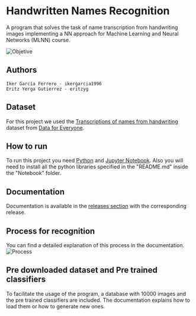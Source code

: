 # Handwritten Names Recognition
A program that solves the task of name transcription from handwriting images implementing a NN approach for Machine Learning and Neural Networks (MLNN) course.

![Objetive](https://github.com/ikergarcia1996/Handwritten-Names-Recognition/blob/master/DemoImages/objetive.png)

## Authors
```
Iker García Ferrero - ikergarcia1996
Eritz Yerga Gutierrez - eritzyg
```
## Dataset
For this project we used the [Transcriptions of names from handwriting](https://www.crowdflower.com/data-for-everyone/) dataset from [Data for Everyone](https://www.crowdflower.com/data-for-everyone/).

## How to run
To run this project you need [Python](https://www.python.org/) and [Jupyter Notebook](http://jupyter.org/).
Also you will need to install all the python libraries specified in the "README.md" inside the "Notebook" folder.

## Documentation
Documentation is available in the [releases section](https://github.com/eritzyg/KartAI/releases) with the corresponding release.

## Process for recognition
You can find a detailed explanation of this process in the documentation.
![Process](https://github.com/ikergarcia1996/Handwritten-Names-Recognition/blob/master/DemoImages/Process.png)

## Pre downloaded dataset and Pre trained classifiers
To facilitate the usage of the program, a database with 10000 images and the pre trained classifiers are included. The documentation explains how to load them or how to generate new ones.
